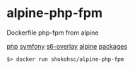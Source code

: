 # alpine-php-fpm

Dockerfile php-fpm from alpine

[php](https://www.php.net/)
[symfony](https://symfony.com/)
[s6-overlay](https://github.com/just-containers/s6-overlay)
[alpine](https://alpinelinux.org/)
[packages](https://pkgs.alpinelinux.org/packages)

    $> docker run shokohsc/alpine-php-fpm
